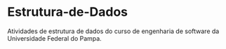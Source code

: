# Estrutura-de-Dados

Atividades de estrutura de dados do curso de engenharia de software da Universidade Federal do Pampa.
